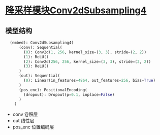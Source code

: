 # [降采样模块Conv2dSubsampling4](https://github.com/wjwever/gitblog/issues/42)

## 模型结构
```python  
  (embed): Conv2dSubsampling4(
      (conv): Sequential(
        (0): Conv2d(1, 256, kernel_size=(3, 3), stride=(2, 2))
        (1): ReLU()
        (2): Conv2d(256, 256, kernel_size=(3, 3), stride=(2, 2))
        (3): ReLU()
      )
      (out): Sequential(
        (0): Linear(in_features=4864, out_features=256, bias=True)
      )
      (pos_enc): PositionalEncoding(
        (dropout): Dropout(p=0.1, inplace=False)
      )
    )
```
* conv 卷积层
* out 线性层
* pos_enc 位置编码层